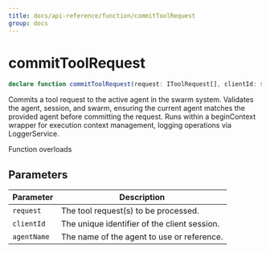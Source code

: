 ```yaml
---
title: docs/api-reference/function/commitToolRequest
group: docs
---
```


# commitToolRequest

```ts
declare function commitToolRequest(request: IToolRequest[], clientId: string, agentName: string): Promise<string[]>;
```

Commits a tool request to the active agent in the swarm system.
Validates the agent, session, and swarm, ensuring the current agent matches the provided agent before committing the request.
Runs within a beginContext wrapper for execution context management, logging operations via LoggerService.


Function overloads

## Parameters

| Parameter | Description |
|-----------|-------------|
| `request` | The tool request(s) to be processed. |
| `clientId` | The unique identifier of the client session. |
| `agentName` | The name of the agent to use or reference. |
